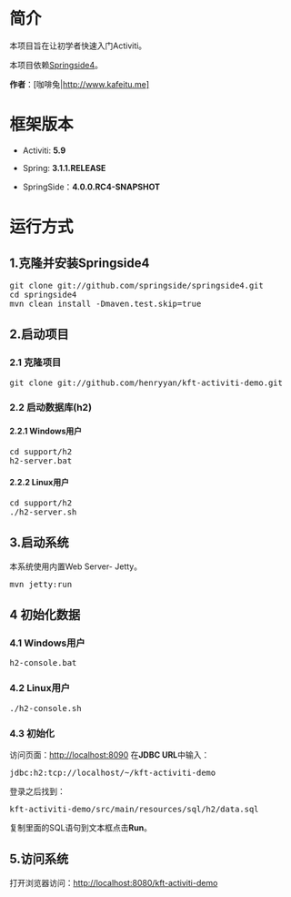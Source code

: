 # 简介

本项目旨在让初学者快速入门Activiti。

本项目依赖[Springside4](https://github.com/springside/springside4)。

**作者**：[咖啡兔|http://www.kafeitu.me]

# 框架版本

* Activiti: **5.9**

* Spring: **3.1.1.RELEASE**

* SpringSide：**4.0.0.RC4-SNAPSHOT**

# 运行方式

## 1.克隆并安装Springside4

<pre>
git clone git://github.com/springside/springside4.git
cd springside4
mvn clean install -Dmaven.test.skip=true
</pre>

## 2.启动项目

### 2.1 克隆项目
<pre>
git clone git://github.com/henryyan/kft-activiti-demo.git
</pre>

### 2.2 启动数据库(h2)

#### 2.2.1 Windows用户
<pre>
cd support/h2
h2-server.bat
</pre>

#### 2.2.2 Linux用户
<pre>
cd support/h2
./h2-server.sh
</pre>

## 3.启动系统

本系统使用内置Web Server- Jetty。

<pre>mvn jetty:run</pre>

## 4 初始化数据

### 4.1 Windows用户
<pre>
h2-console.bat
</pre>

### 4.2 Linux用户
<pre>
./h2-console.sh
</pre>

### 4.3 初始化
访问页面：[http://localhost:8090](http://localhost:8090)
在**JDBC URL**中输入：
<pre>jdbc:h2:tcp://localhost/~/kft-activiti-demo</pre>

登录之后找到：
<pre>kft-activiti-demo/src/main/resources/sql/h2/data.sql</pre>

复制里面的SQL语句到文本框点击**Run**。

## 5.访问系统

打开浏览器访问：[http://localhost:8080/kft-activiti-demo](http://localhost:8080/kft-activiti-demo)